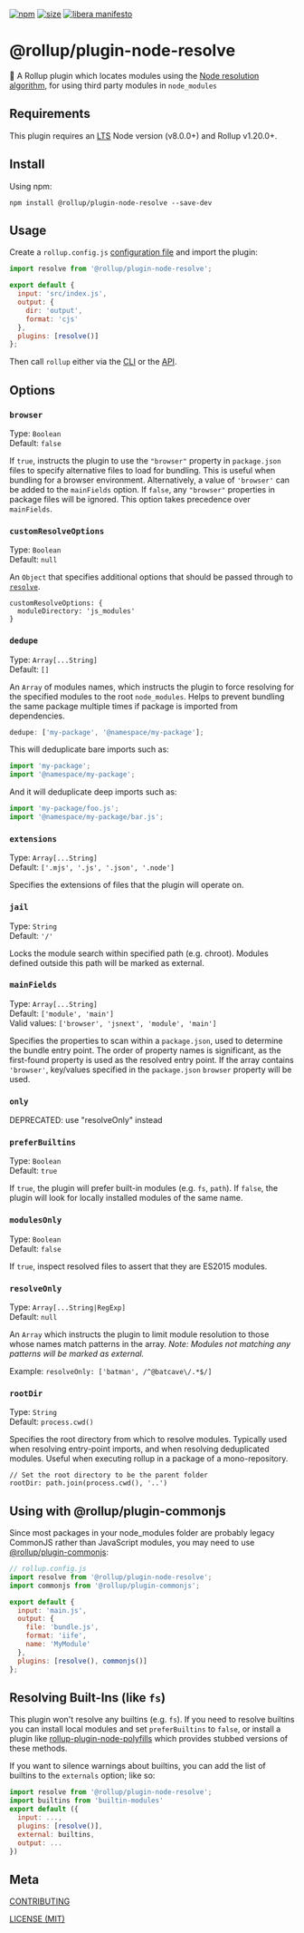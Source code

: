 [npm]: https://img.shields.io/npm/v/@rollup/plugin-node-resolve
[npm-url]: https://www.npmjs.com/package/@rollup/plugin-node-resolve
[size]: https://packagephobia.now.sh/badge?p=@rollup/plugin-node-resolve
[size-url]: https://packagephobia.now.sh/result?p=@rollup/plugin-node-resolve

[![npm][npm]][npm-url]
[![size][size]][size-url]
[![libera manifesto](https://img.shields.io/badge/libera-manifesto-lightgrey.svg)](https://liberamanifesto.com)

# @rollup/plugin-node-resolve

🍣 A Rollup plugin which locates modules using the [Node resolution algorithm](https://nodejs.org/api/modules.html#modules_all_together), for using third party modules in `node_modules`

## Requirements

This plugin requires an [LTS](https://github.com/nodejs/Release) Node version (v8.0.0+) and Rollup v1.20.0+.

## Install

Using npm:

```console
npm install @rollup/plugin-node-resolve --save-dev
```

## Usage

Create a `rollup.config.js` [configuration file](https://www.rollupjs.org/guide/en/#configuration-files) and import the plugin:

```js
import resolve from '@rollup/plugin-node-resolve';

export default {
  input: 'src/index.js',
  output: {
    dir: 'output',
    format: 'cjs'
  },
  plugins: [resolve()]
};
```

Then call `rollup` either via the [CLI](https://www.rollupjs.org/guide/en/#command-line-reference) or the [API](https://www.rollupjs.org/guide/en/#javascript-api).

## Options

### `browser`

Type: `Boolean`<br>
Default: `false`

If `true`, instructs the plugin to use the `"browser"` property in `package.json` files to specify alternative files to load for bundling. This is useful when bundling for a browser environment. Alternatively, a value of `'browser'` can be added to the `mainFields` option. If `false`, any `"browser"` properties in package files will be ignored. This option takes precedence over `mainFields`.

### `customResolveOptions`

Type: `Boolean`<br>
Default: `null`

An `Object` that specifies additional options that should be passed through to [`resolve`](https://www.npmjs.com/package/resolve).

```
customResolveOptions: {
  moduleDirectory: 'js_modules'
}
```

### `dedupe`

Type: `Array[...String]`<br>
Default: `[]`

An `Array` of modules names, which instructs the plugin to force resolving for the specified modules to the root `node_modules`. Helps to prevent bundling the same package multiple times if package is imported from dependencies.

```js
dedupe: ['my-package', '@namespace/my-package'];
```

This will deduplicate bare imports such as:

```js
import 'my-package';
import '@namespace/my-package';
```

And it will deduplicate deep imports such as:

```js
import 'my-package/foo.js';
import '@namespace/my-package/bar.js';
```

### `extensions`

Type: `Array[...String]`<br>
Default: `['.mjs', '.js', '.json', '.node']`

Specifies the extensions of files that the plugin will operate on.

### `jail`

Type: `String`<br>
Default: `'/'`

Locks the module search within specified path (e.g. chroot). Modules defined outside this path will be marked as external.

### `mainFields`

Type: `Array[...String]`<br>
Default: `['module', 'main']`<br>
Valid values: `['browser', 'jsnext', 'module', 'main']`

Specifies the properties to scan within a `package.json`, used to determine the bundle entry point. The order of property names is significant, as the first-found property is used as the resolved entry point. If the array contains `'browser'`, key/values specified in the `package.json` `browser` property will be used.

### `only`

DEPRECATED: use "resolveOnly" instead

### `preferBuiltins`

Type: `Boolean`<br>
Default: `true`

If `true`, the plugin will prefer built-in modules (e.g. `fs`, `path`). If `false`, the plugin will look for locally installed modules of the same name.

### `modulesOnly`

Type: `Boolean`<br>
Default: `false`

If `true`, inspect resolved files to assert that they are ES2015 modules.

### `resolveOnly`

Type: `Array[...String|RegExp]`<br>
Default: `null`

An `Array` which instructs the plugin to limit module resolution to those whose names match patterns in the array. _Note: Modules not matching any patterns will be marked as external._

Example: `resolveOnly: ['batman', /^@batcave\/.*$/]`

### `rootDir`

Type: `String`<br>
Default: `process.cwd()`

Specifies the root directory from which to resolve modules. Typically used when resolving entry-point imports, and when resolving deduplicated modules. Useful when executing rollup in a package of a mono-repository.

```
// Set the root directory to be the parent folder
rootDir: path.join(process.cwd(), '..')
```

## Using with @rollup/plugin-commonjs

Since most packages in your node_modules folder are probably legacy CommonJS rather than JavaScript modules, you may need to use [@rollup/plugin-commonjs](https://github.com/rollup/plugins/packages/commonjs):

```js
// rollup.config.js
import resolve from '@rollup/plugin-node-resolve';
import commonjs from '@rollup/plugin-commonjs';

export default {
  input: 'main.js',
  output: {
    file: 'bundle.js',
    format: 'iife',
    name: 'MyModule'
  },
  plugins: [resolve(), commonjs()]
};
```

## Resolving Built-Ins (like `fs`)

This plugin won't resolve any builtins (e.g. `fs`). If you need to resolve builtins you can install local modules and set `preferBuiltins` to `false`, or install a plugin like [rollup-plugin-node-polyfills](https://github.com/ionic-team/rollup-plugin-node-polyfills) which provides stubbed versions of these methods.

If you want to silence warnings about builtins, you can add the list of builtins to the `externals` option; like so:

```js
import resolve from '@rollup/plugin-node-resolve';
import builtins from 'builtin-modules'
export default ({
  input: ...,
  plugins: [resolve()],
  external: builtins,
  output: ...
})
```

## Meta

[CONTRIBUTING](/.github/CONTRIBUTING.md)

[LICENSE (MIT)](/LICENSE)
